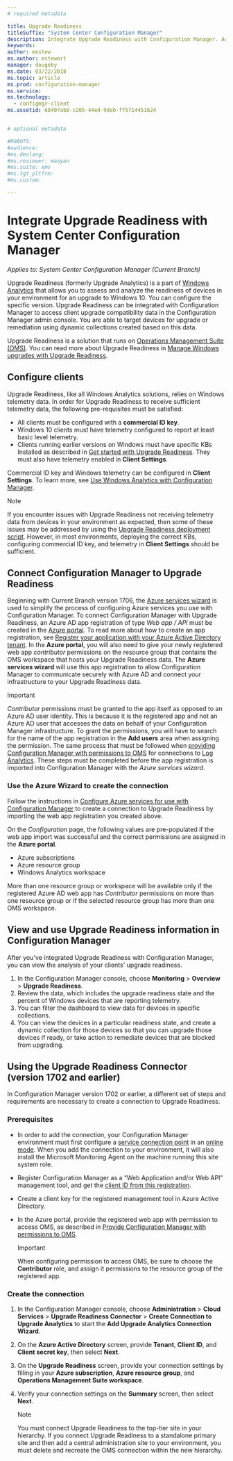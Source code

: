 ```yaml
---
# required metadata

title: Upgrade Readiness
titleSuffix: "System Center Configuration Manager"
description: Integrate Upgrade Readiness with Configuration Manager. Access upgrade compatibility data in your admin console. Target devices for upgrade or remediation.
keywords:
author: mestew   
ms.author: mstewart
manager: dougeby
ms.date: 03/22/2018
ms.topic: article
ms.prod: configuration-manager
ms.service:
ms.technology:
  - configmgr-client
ms.assetid: 68407ab8-c205-44ed-9deb-ff5714451624


# optional metadata

#ROBOTS:
#audience:
#ms.devlang:
#ms.reviewer: maayan
#ms.suite: ems
#ms.tgt_pltfrm:
#ms.custom:

---
```


# Integrate Upgrade Readiness with System Center Configuration Manager

*Applies to: System Center Configuration Manager (Current Branch)*

Upgrade Readiness (formerly Upgrade Analytics) is a part of [Windows Analytics](https://www.microsoft.com/WindowsForBusiness/windows-analytics) that allows you to assess and analyze the readiness of devices in your environment for an upgrade to Windows 10. You can configure the specific version. Upgrade Readiness can be integrated with Configuration Manager to access client upgrade compatibility data in the Configuration Manager admin console. You are able to target devices for upgrade or remediation using dynamic collections created based on this data.

Upgrade Readiness is a solution that runs on [Operations Management Suite (OMS)](/azure/operations-management-suite/operations-management-suite-overview). You can read more about Upgrade Readiness in [Manage Windows upgrades with Upgrade Readiness](/windows/deployment/upgrade/manage-windows-upgrades-with-upgrade-readiness).

<!--
>[!WARNING]
>For Upgrade Readiness to function within Configuration Manager, you must upgrade to Configuration Manager version 1802. The Upgrade Readiness Connector will no longer function in Configuration Manager versions earlier than 1802. 
SMS.507205 Pulled 4/5/18 -->


## Configure clients

Upgrade Readiness, like all Windows Analytics solutions, relies on Windows telemetry data. In order for Upgrade Readiness to receive sufficient telemetry data, the following pre-requisites must be satisfied:

- All clients must be configured with a **commercial ID key**. 
- Windows 10 clients must have telemetry configured to report at least basic level telemetry.
-  Clients running earlier versions on Windows must have specific KBs Installed as described in [Get started with Upgrade Readiness](/windows/deployment/upgrade/upgrade-readiness-get-started#deploy-the-compatibility-update-and-related-kbs). They must also have telemetry enabled in **Client Settings**.

Commercial ID key and Windows telemetry can be configured in **Client Settings**. To learn more, see [Use Windows Analytics with Configuration Manager](../monitor-windows-analytics.md).

>[!NOTE]
>If you encounter issues with Upgrade Readiness not receiving telemetry data from devices in your environment as expected, then some of these issues may be addressed by using the [Upgrade Readiness deployment script](/windows/deployment/upgrade/upgrade-readiness-deployment-script). However, in most environments, deploying the correct KBs, configuring commercial ID key, and telemetry in **Client Settings** should be sufficient.

## Connect Configuration Manager to Upgrade Readiness

Beginning with Current Branch version 1706, the [Azure services wizard](../../../servers/deploy/configure/azure-services-wizard.md) is used to simplify the process of configuring Azure services you use with Configuration Manager. To connect Configuration Manager with Upgrade Readiness, an Azure AD app registration of type *Web app / API* must be created in the [Azure portal](https://portal.azure.com). To read more about how to create an app registration, see [Register your application with your Azure Active Directory tenant](/azure/active-directory/active-directory-app-registration). In the **Azure portal**, you will also need to give your newly registered web app *contributor* permissions on the resource group that contains the OMS workspace that hosts your Upgrade Readiness data. The **Azure services wizard** will use this app registration to allow Configuration Manager to communicate securely with Azure AD and connect your infrastructure to your Upgrade Readiness data.

>[!IMPORTANT]
>*Contributor* permissions must be granted to the app itself as opposed to an Azure AD user identity. This is because it is the registered app and not an Azure AD user that accesses the data on behalf of your Configuration Manager infrastructure. To grant the permissions, you will have to search for the name of the app registration in the **Add users** area when assigning the permission. The same process that must be followed when [providing Configuration Manager with permissions to OMS](https://docs.microsoft.com/azure/log-analytics/log-analytics-sccm#provide-configuration-manager-with-permissions-to-oms) for connections to [Log Analytics](https://docs.microsoft.com/azure/log-analytics/log-analytics-sccm). These steps must be completed before the app registration is imported into Configuration Manager with the *Azure services wizard*.

### Use the Azure Wizard to create the connection

Follow the instructions in [Configure Azure services for use with Configuration Manager](../../../servers/deploy/configure/azure-services-wizard.md) to create a connection to Upgrade Readiness by importing the web app registration you created above. 

On the *Configuration* page, the following values are pre-populated if the web app import was successful and the correct permissions are assigned in the **Azure portal**. 
-  Azure subscriptions
-  Azure resource group
-  Windows Analytics workspace

More than one resource group or workspace will be available only if the registered Azure AD web app has *Contributor* permissions on more than one resource group or if the selected resource group has more than one OMS workspace.
 
## View and use Upgrade Readiness information in Configuration Manager

After you've integrated Upgrade Readiness with Configuration Manager, you can view the analysis of your clients' upgrade readiness.

1. In the Configuration Manager console, choose **Monitoring** > **Overview** > **Upgrade Readiness**.
2. Review the data, which includes the upgrade readiness state and the percent of Windows devices that are reporting telemetry.
3. You can filter the dashboard to view data for devices in specific collections.
4. You can view the devices in a particular readiness state, and create a dynamic collection for those devices so that you can upgrade those devices if ready, or take action to remediate devices that are blocked from upgrading.

## Using the Upgrade Readiness Connector (version 1702 and earlier)

In Configuration Manager version 1702 or earlier, a different set of steps and requirements are necessary to create a connection to Upgrade Readiness.

### Prerequisites

- In order to add the connection, your Configuration Manager environment must first configure a [service connection point](/sccm/core/servers/deploy/configure/about-the-service-connection-point) in an [online mode](https://azure.microsoft.com/documentation/articles/resource-group-create-service-principal-portal/). When you add the connection to your environment, it will also install the Microsoft Monitoring Agent on the machine running this site system role.
- Register Configuration Manager as a “Web Application and/or Web API” management tool, and get the [client ID from this registration](https://azure.microsoft.com/documentation/articles/active-directory-integrating-applications/).
- Create a client key for the registered management tool in Azure Active Directory.
- In the Azure portal, provide the registered web app with permission to access OMS, as described in [Provide Configuration Manager with permissions to OMS](https://azure.microsoft.com/documentation/articles/log-analytics-sccm/#provide-configuration-manager-with-permissions-to-oms).

    > [!IMPORTANT]
	> When configuring permission to access OMS, be sure to choose the **Contributor** role, and assign it permissions to the resource group of the registered app.

### Create the connection

1.  In the Configuration Manager console, choose **Administration** > **Cloud Services** > **Upgrade Readiness Connector** > **Create Connection to Upgrade Analytics** to start the **Add Upgrade Analytics Connection Wizard**.
3.  On the **Azure Active Directory** screen, provide **Tenant**, **Client ID**, and **Client secret key**, then select **Next**.
4.  On the **Upgrade Readiness** screen, provide your connection settings by filling in your **Azure subscription**, **Azure resource group**, and **Operations Management Suite workspace**.
5.  Verify your connection settings on the **Summary** screen, then select **Next**.

	> [!NOTE]
	> You must connect Upgrade Readiness to the top-tier site in your hierarchy. If you connect Upgrade Readiness to a standalone primary site and then add a central administration site to your environment, you must delete and recreate the OMS connection within the new hierarchy.
